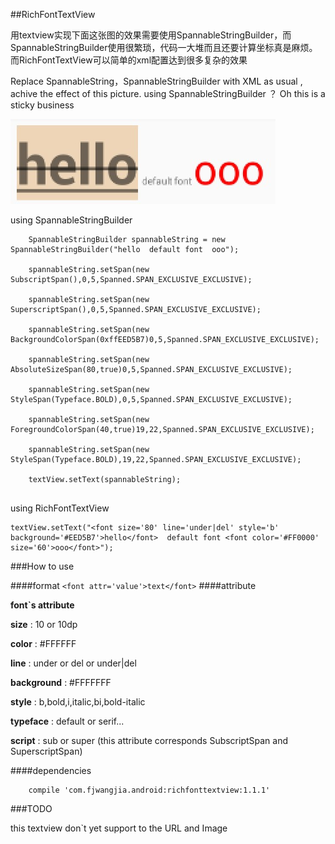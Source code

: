 ##RichFontTextView


用textview实现下面这张图的效果需要使用SpannableStringBuilder，而SpannableStringBuilder使用很繁琐，代码一大堆而且还要计算坐标真是麻烦。而RichFontTextView可以简单的xml配置达到很多复杂的效果

Replace SpannableString，SpannableStringBuilder with XML as usual , achive the effect of this picture. using SpannableStringBuilder ？ Oh this is a sticky business

![Alt text](./BF508D63-1B53-45C7-A3E0-06DD5D0A71DF.png)


using SpannableStringBuilder
```
	SpannableStringBuilder spannableString = new SpannableStringBuilder("hello  default font  ooo");
	
	spannableString.setSpan(new SubscriptSpan(),0,5,Spanned.SPAN_EXCLUSIVE_EXCLUSIVE);
	
	spannableString.setSpan(new SuperscriptSpan(),0,5,Spanned.SPAN_EXCLUSIVE_EXCLUSIVE);
	
	spannableString.setSpan(new BackgroundColorSpan(0xffEED5B7)0,5,Spanned.SPAN_EXCLUSIVE_EXCLUSIVE);
	
	spannableString.setSpan(new AbsoluteSizeSpan(80,true)0,5,Spanned.SPAN_EXCLUSIVE_EXCLUSIVE);
	
	spannableString.setSpan(new StyleSpan(Typeface.BOLD),0,5,Spanned.SPAN_EXCLUSIVE_EXCLUSIVE);
	
	spannableString.setSpan(new ForegroundColorSpan(40,true)19,22,Spanned.SPAN_EXCLUSIVE_EXCLUSIVE);
	
	spannableString.setSpan(new StyleSpan(Typeface.BOLD),19,22,Spanned.SPAN_EXCLUSIVE_EXCLUSIVE);
	
	textView.setText(spannableString);
	
```
using RichFontTextView

```
textView.setText("<font size='80' line='under|del' style='b'  background='#EED5B7'>hello</font>  default font <font color='#FF0000' size='60'>ooo</font>");
```



###How to use

####format 
`
<font attr='value'>text</font>
`
####attribute

**font`s attribute**

**size** : 10 or 10dp 

**color** :  #FFFFFF 

**line**  :  under or del or under|del

**background** :  #FFFFFFF

**style** :  b,bold,i,italic,bi,bold-italic

**typeface** : default or serif...

**script**  : sub or super (this attribute corresponds SubscriptSpan and SuperscriptSpan)



####dependencies

```
	compile 'com.fjwangjia.android:richfonttextview:1.1.1'
```


###TODO

this textview don`t yet support to  the URL and Image   

	
